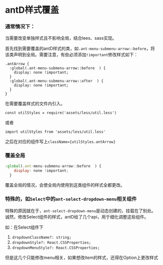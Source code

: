 # antD样式覆盖

### 通常情况下：

当需要改变单独样式且不影响全局，结合lees、sass实现。

首先找到需要覆盖的antD样式的类，如`.ant-menu-submenu-arrow::before`，将该类声明到全局。需要注意，有些必须添加`!important`修改样式如下：

```less {.class1 .class}
.antArrow {
  :global(.ant-menu-submenu-arrow::before  ) {
    display: none !important;
  }
  :global(.ant-menu-submenu-arrow::after  ) {
    display: none !important;
  }
}
```

在需要覆盖样式的文件内引入。

`const utilStyles = require('assets/less/util.less')`

或者

`import utilStyles from 'assets/less/util.less'`

之后在对应的组件写上`className={utilStyles.antArrow}`

### 覆盖全局

```js
:global(.ant-menu-submenu-arrow::before  ) {
    display: none !important;
  }
```

覆盖全局的情况，会使全局内使用到这类组件的样式全都更改。

### 特殊的，如`Select`中的`ant-select-dropdown-menu`相关组件

特殊的原因就在于，`ant-select-dropdown-menu`是动态创建的，挂载在了别处。诚然，修改Select组件的样式，antD给了几个api，用于细化调整这些组件。

如：在Select组件下

1. `dropdownClassName?: string;`
2.   `dropdownStyle?: React.CSSProperties;`
3.   `dropdownMenuStyle?: React.CSSProperties;`

但是这几个只能修改menu相关，如果想改item的样式，还得在Option上更改样式



